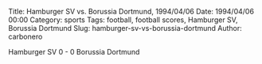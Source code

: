 Title: Hamburger SV vs. Borussia Dortmund, 1994/04/06
Date: 1994/04/06 00:00
Category: sports
Tags: football, football scores, Hamburger SV, Borussia Dortmund
Slug: hamburger-sv-vs-borussia-dortmund
Author: carbonero


Hamburger SV 0 - 0 Borussia Dortmund
